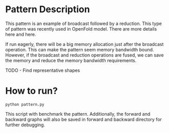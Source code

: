 # Pattern Description
This pattern is an example of broadcast followed by a reduction. This type of pattern was recently
used in OpenFold model. There are more details here and here. 

If run eagerly, there will be a big
memory allocation just after the broadcast operation. This can make the pattern seem memory
bandwidth bound. However, if the broadcast and reduction operations are fused, we can save the
memory and reduce the memory bandwidth requirements.


TODO - Find representative shapes

# How to run?

~~~
python pattern.py
~~~

This script with benchmark the pattern. Additionally, the forward and backward graphs will also be
saved in forward and backward directory for further debugging.
